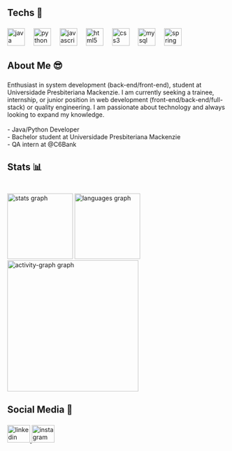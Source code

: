 <h2 align="left">Techs 🤖</h2>

###

<div align="left">
  <img src="https://skillicons.dev/icons?i=java" height="40" alt="java logo"  />
  <img width="12" />
  <img src="https://skillicons.dev/icons?i=py" height="40" alt="python logo"  />
  <img width="12" />
  <img src="https://skillicons.dev/icons?i=js" height="40" alt="javascript logo"  />
  <img width="12" />
  <img src="https://skillicons.dev/icons?i=html" height="40" alt="html5 logo"  />
  <img width="12" />
  <img src="https://skillicons.dev/icons?i=css" height="40" alt="css3 logo"  />
  <img width="12" />
  <img src="https://skillicons.dev/icons?i=mysql" height="40" alt="mysql logo"  />
  <img width="12" />
  <img src="https://skillicons.dev/icons?i=spring" height="40" alt="spring logo"  />
</div>

###

<h2 align="left">About Me 😎</h2>

###

<p align="left">Enthusiast in system development (back-end/front-end), student at Universidade Presbiteriana Mackenzie. I am currently seeking a trainee, internship, or junior position in web development (front-end/back-end/full-stack) or quality engineering. I am passionate about technology and always looking to expand my knowledge.<br><br>- Java/Python Developer<br>- Bachelor student at Universidade Presbiteriana Mackenzie<br>- QA intern at @C6Bank</p>

###

<h2 align="left">Stats 📊</h2>

###

<br clear="both">

<div align="left">
  <img src="https://github-readme-stats.vercel.app/api?username=Henrique8000&hide_title=false&hide_rank=false&show_icons=true&include_all_commits=true&count_private=true&disable_animations=false&theme=dracula&locale=en&hide_border=false&order=1" height="150" alt="stats graph"  />
  <img src="https://github-readme-stats.vercel.app/api/top-langs?username=Henrique8000&locale=en&hide_title=false&layout=compact&card_width=320&langs_count=6&theme=dracula&hide_border=false&order=2" height="150" alt="languages graph"  />
  <img src="https://github-readme-activity-graph.vercel.app/graph?username=Henrique8000&radius=16&theme=dracula&area=true&order=5" height="300" alt="activity-graph graph"  />
</div>

###

<h2 align="left">Social Media 📱</h2>

###

<div align="left">
  <a href="www.linkedin.com/in/henriqueflavioguimaraes" target="_blank">
    <img src="https://raw.githubusercontent.com/maurodesouza/profile-readme-generator/master/src/assets/icons/social/linkedin/default.svg" width="52" height="40" alt="linkedin logo"  />
  </a>
  <a href="https://www.instagram.com/henrique.guimaraes11/" target="_blank">
    <img src="https://raw.githubusercontent.com/maurodesouza/profile-readme-generator/master/src/assets/icons/social/instagram/default.svg" width="52" height="40" alt="instagram logo"  />
  </a>
</div>

###
